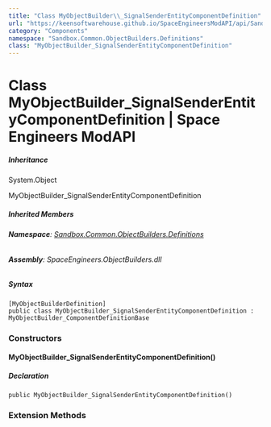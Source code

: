 ```yaml
---
title: "Class MyObjectBuilder\\_SignalSenderEntityComponentDefinition"
url: "https://keensoftwarehouse.github.io/SpaceEngineersModAPI/api/Sandbox.Common.ObjectBuilders.Definitions.MyObjectBuilder_SignalSenderEntityComponentDefinition.html"
category: "Components"
namespace: "Sandbox.Common.ObjectBuilders.Definitions"
class: "MyObjectBuilder_SignalSenderEntityComponentDefinition"
---
```


# Class MyObjectBuilder\_SignalSenderEntityComponentDefinition | Space Engineers ModAPI

##### Inheritance

System.Object

MyObjectBuilder\_SignalSenderEntityComponentDefinition

##### Inherited Members

###### **Namespace**: [Sandbox.Common.ObjectBuilders.Definitions](https://keensoftwarehouse.github.io/SpaceEngineersModAPI/api/Sandbox.Common.ObjectBuilders.Definitions.html)

###### **Assembly**: SpaceEngineers.ObjectBuilders.dll

##### Syntax

```
[MyObjectBuilderDefinition]
public class MyObjectBuilder_SignalSenderEntityComponentDefinition : MyObjectBuilder_ComponentDefinitionBase
```

### Constructors

#### MyObjectBuilder\_SignalSenderEntityComponentDefinition()

##### Declaration

```
public MyObjectBuilder_SignalSenderEntityComponentDefinition()
```

### Extension Methods